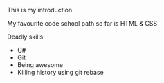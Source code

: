 This is my introduction

My favourite code school path so far is HTML & CSS

Deadly skills:
* C#
* Git
* Being awesome
* Killing history using git rebase